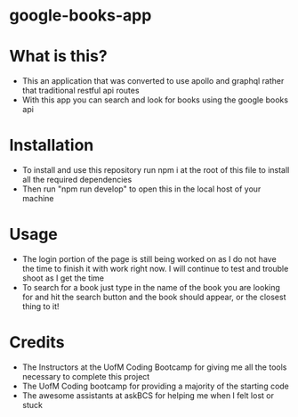 # google-books-app

# What is this?
- This an application that was converted to use apollo and graphql rather that traditional restful api routes
- With this app you can search and look for books using the google books api

# Installation
- To install and use this repository run npm i at the root of this file to install all the required dependencies
- Then run "npm run develop" to open this in the local host of your machine

# Usage 
- The login portion of the page is still being worked on as I do not have the time to finish it with work right now. I will continue to test and trouble shoot as I get the time
- To search for a book just type in the name of the book you are looking for and hit the search button and the book should appear, or the closest thing to it!

# Credits
- The Instructors at the UofM Coding Bootcamp for giving me all the tools necessary to complete this project
- The UofM Coding bootcamp for providing a majority of the starting code
- The awesome assistants at askBCS for helping me when I felt lost or stuck
